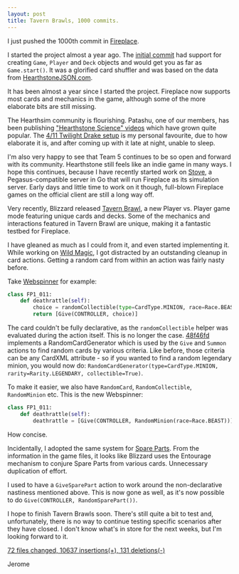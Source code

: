 ```yaml
---
layout: post
title: Tavern Brawls, 1000 commits.
---
```


I just pushed the 1000th commit in [Fireplace](https://github.com/jleclanche/fireplace).

I started the project almost a year ago.
The [initial commit](https://github.com/jleclanche/fireplace/commit/c144d1b37e2872383217946c94d713cec358cfec)
had support for creating `Game`, `Player` and `Deck` objects and would get you as far as `Game.start()`.
It was a glorified card shuffler and was based on the data from [HearthstoneJSON.com](http://hearthstonejson.com/).

It has been almost a year since I started the project. Fireplace now supports most cards and mechanics in the game,
although some of the more elaborate bits are still missing.

The Hearthsim community is flourishing. Patashu, one of our members, has been publishing
["Hearthstone Science" videos](https://www.youtube.com/c/HearthstoneScience) which have grown quite popular.
The [4/11 Twilight Drake setup](https://www.youtube.com/watch?v=ZKf8WId7N0Q) is my personal favourite, due to how
elaborate it is, and after coming up with it late at night, unable to sleep.

I'm also very happy to see that Team 5 continues to be so open and forward with its community. Hearthstone still
feels like an indie game in many ways. I hope this continues, because I have recently started work on
[Stove](https://github.com/hearthsim/stove), a Pegasus-compatible server in Go that will run Fireplace as its
simulation server. Early days and little time to work on it though, full-blown Fireplace games on the official
client are still a long way off.

Very recently, Blizzard released [Tavern Brawl](http://hearthstone.gamepedia.com/Tavern_Brawl), a new
Player vs. Player game mode featuring unique cards and decks. Some of the mechanics and interactions featured
in Tavern Brawl are unique, making it a fantastic testbed for Fireplace.

I have gleaned as much as I could from it, and even started implementing it. While working on
[Wild Magic](http://hearthstone.gamepedia.com/Wild_Magic_\(Tavern_Brawl\)), I got distracted by an outstanding
cleanup in card actions. Getting a random card from within an action was fairly nasty before.

Take [Webspinner](http://hearthstone.gamepedia.com/Webspinner) for example:

```python
class FP1_011:
	def deathrattle(self):
		choice = randomCollectible(type=CardType.MINION, race=Race.BEAST)
		return [Give(CONTROLLER, choice)]
```

The card couldn't be fully declarative, as the `randomCollectible` helper was evaluated during the action itself.
This is no longer the case. [48f46fd](https://github.com/jleclanche/fireplace/commit/48f46fd2d68064504afbcc53138344c33c7eb427)
implements a RandomCardGenerator which is used by the `Give` and `Summon` actions to find random cards by various
criteria. Like before, those criteria can be any CardXML attribute - so if you wanted to find a random legendary
minion, you would now do: `RandomCardGenerator(type=CardType.MINION, rarity=Rarity.LEGENDARY, collectible=True)`.

To make it easier, we also have `RandomCard`, `RandomCollectible`, `RandomMinion` etc. This is the new Webspinner:

```python
class FP1_011:
	def deathrattle(self):
		deathrattle = [Give(CONTROLLER, RandomMinion(race=Race.BEAST))]
```

How concise.

Incidentally, I adopted the same system for [Spare Parts](http://hearthstone.gamepedia.com/Spare_Part).
From the information in the game files, it looks like Blizzard uses the Entourage mechanism to conjure Spare Parts
from various cards. Unnecessary duplication of effort.

I used to have a `GiveSparePart` action to work around the non-declarative nastiness mentioned above. This is now
gone as well, as it's now possible to do `Give(CONTROLLER, RandomSparePart())`.

I hope to finish Tavern Brawls soon. There's still quite a bit to test and, unfortunately, there is no way to
continue testing specific scenarios after they have closed. I don't know what's in store for the next weeks, but
I'm looking forward to it.

[72 files changed, 10637 insertions(+), 131 deletions(-)](https://github.com/jleclanche/fireplace/compare/c144d1b37e2872383217946c94d713cec358cfec...2888f452c4c2299eebc5233b9775e0e8034b6775)

Jerome
